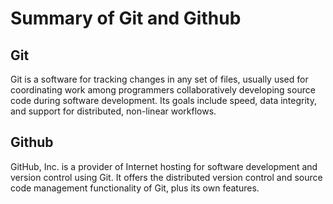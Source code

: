 # Summary of Git and Github 
## Git
Git is a software for tracking changes in any set of files, usually used for coordinating work among programmers collaboratively developing source code during software development. Its goals include speed, data integrity, and support for distributed, non-linear workflows.

## Github
GitHub, Inc. is a provider of Internet hosting for software development and version control using Git. It offers the distributed version control and source code management functionality of Git, plus its own features.

